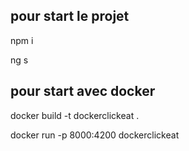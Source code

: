 ## pour start le projet
npm i

ng s 

## pour start avec docker 
docker build -t dockerclickeat . 

docker run -p 8000:4200 dockerclickeat 

